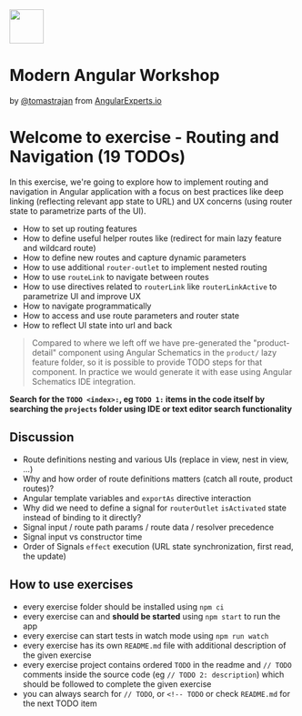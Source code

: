 <img height="60" src="https://angularexperts.io/assets/images/logo/angular-experts.svg">

# Modern Angular Workshop

by [@tomastrajan](https://twitter.com/tomastrajan) from [AngularExperts.io](https://angularexperts.io)

# Welcome to exercise - Routing and Navigation (19 TODOs)

In this exercise, we're going to explore how to implement routing and navigation in Angular application
with a focus on best practices like deep linking (reflecting relevant app state to URL) and UX
concerns (using router state to parametrize parts of the UI).

- How to set up routing features
- How to define useful helper routes like (redirect for main lazy feature and wildcard route)
- How to define new routes and capture dynamic parameters
- How to use additional `router-outlet` to implement nested routing
- How to use `routeLink` to navigate between routes
- How to use directives related to `routerLink` like `routerLinkActive` to parametrize UI and improve UX
- How to navigate programmatically
- How to access and use route parameters and router state
- How to reflect UI state into url and back

> Compared to where we left off we have pre-generated the "product-detail" component using Angular Schematics
> in the `product/` lazy feature folder, so it is possible to provide TODO steps for that component.
> In practice we would generate it with ease using Angular Schematics IDE integration.

**Search for the  `TODO <index>:`, eg `TODO 1:`  items in the code itself by searching the `projects` folder using IDE or text editor search functionality**


## Discussion

* Route definitions nesting and various UIs (replace in view, nest in view, ...)
* Why and how order of route definitions matters (catch all route, product routes)?
* Angular template variables and `exportAs` directive interaction
* Why did we need to define a signal for `routerOutlet` `isActivated` state instead of binding to it directly?
* Signal input / route path params / route data / resolver precedence
* Signal input vs constructor time
* Order of Signals `effect` execution (URL state synchronization, first read, the update)

## How to use exercises

- every exercise folder should be installed using `npm ci`
- every exercise can and **should be started** using `npm start` to run the app
- every exercise can start tests in watch mode using `npm run watch`
- every exercise has its own `README.md` file with additional description of the given exercise
- every exercise project contains ordered `TODO` in the readme and `// TODO` comments inside the source code (eg `// TODO 2: description`) which should be followed to complete the given exercise
- you can always search for `// TODO`, or `<!-- TODO` or check `README.md` for the next TODO item

